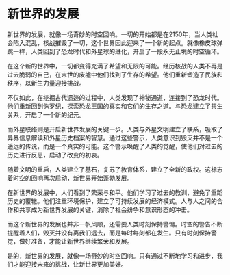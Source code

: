 # 新世界的发展


新世界的发展，就像一场奇妙的时空回响。一切的开始都是在2150年，当人类社会陷入混乱，核战摧毁了一切，这个世界因此迎来了一个新的起点。就像橡皮球弹跳一样，人类回到了恐龙时代和外星球的进化，开启了一段永无止境的时空循环。

在这个新的世界中，一切都变得充满了希望和无限的可能。经历核战的人类不再是过去脆弱的自己，在末世的废墟中他们找到了生存的希望。他们重新塑造了民族和秩序，以新生力量迎接挑战。

不仅如此，在挖掘古代遗迹的过程中，人类发现了神秘通道，连接到了恐龙时代。他们重新回到侏罗纪，探索恐龙王国的真实和它们的生存之道。与恐龙建立了共生关系，开启了一个新的纪元。

而外星联络则是开启新世界发展的关键一步。人类与外星文明建立了联系，吸取了异界信息解读和外星历史档案的智慧。通过这些警示，人类意识到毁灭并不是一个遥远的传说，而是一个真实的可能。这个警示唤醒了人类的觉醒，使他们对过去的历史进行反思，启动了改变的初衷。

随着文明的重启，人类建立了基石，复苏了教育体系，建立了全新的政权。这标志着时空的回响再次启动，新世界开始蓬勃发展。

在新世界的发展中，人们看到了繁荣与和平。他们学习了过去的教训，避免了重蹈历史的覆辙。他们注重环境保护，建立了可持续发展的经济模式。人与人之间的合作和共享成为新世界发展的关键，消除了社会纷争和意识形态的冲击。

而这个新世界的发展也并非一帆风顺，还需要人类时刻保持警惕。时空的警告不断提醒着人们，毁灭并没有离我们远去，而是每时每刻都在发生。只有时刻保持警觉，做好准备，才能让新世界继续繁荣和发展。

是的，新世界的发展，就像一场奇妙的时空回响。只有通过不断地学习和进步，我们才能迎接未来的挑战，让新世界更加美好。
